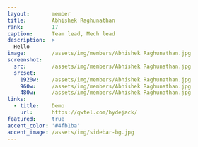 ```yaml
---
layout:       member
title:        Abhishek Raghunathan
rank:         17
caption:      Team lead, Mech lead
description:  >
  Hello
image:        /assets/img/members/Abhishek Raghunathan.jpg
screenshot:
  src:        /assets/img/members/Abhishek Raghunathan.jpg
  srcset:
    1920w:    /assets/img/members/Abhishek Raghunathan.jpg
    960w:     /assets/img/members/Abhishek Raghunathan.jpg
    480w:     /assets/img/members/Abhishek Raghunathan.jpg
links:
  - title:    Demo
    url:      https://qwtel.com/hydejack/
featured:     true
accent_color: '#4fb1ba'
accent_image: /assets/img/sidebar-bg.jpg
---
```

